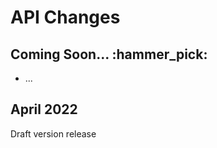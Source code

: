 # API Changes

## Coming Soon...  :hammer\_pick:

* ...

## April 2022

Draft version release&#x20;
